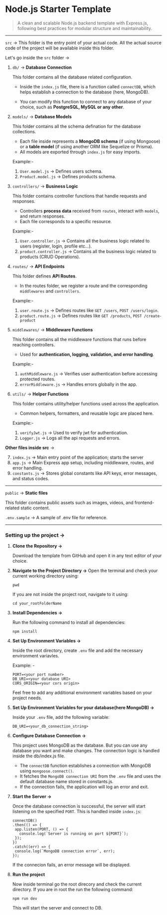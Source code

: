 # Node.js Starter Template

> A clean and scalable Node.js backend template with Express.js, following best practices for modular structure and maintainability.

---

`src` -> This folder is the entry point of your actual code. All the actual source code of the project will be available inside this folder.

Let's go inside the `src` folder ->

1. `db/` -> **Database Connection**

   This folder contains all the database related configuration.

   - Inside the `index.js` file, there is a function called `connectDB`, which helps establish a connection to the database (here, MongoDB).

   - You can modify this function to connect to any database of your choice, such as **PostgreSQL, MySQL or any other**.

2. `models/` -> **Database Models**

   This folder contains all the schema defination for the database collections.

   - Each file inside represents a **MongoDB schema** (if using Mongoose) or a **table model** (if using another ORM like Sequelize or Prisma).
   - All models are exported through `index.js` for easy imports.

   Example:-

   1. `User.model.js` -> Defines users schema.
   2. `Product.model.js` -> Defines products schema.

3. `controllers/` -> **Business Logic**

   This folder contains controller functions that handle requests and responses.

   - Controllers **process data** received from `routes`, interact with `models`, and return responses.
   - Each file corresponds to a specific resource.

   Example:-

   1. `User.controller.js` -> Contains all the business logic related to users (register, login, profile etc...).
   2. `product.controller.js` -> Contains all the business logic related to products (CRUD Operations).

4. `routes/` -> **API Endpoints**

   This folder defines **API Routes**.

   - In the routes folder, we register a route and the corresponding `middlewares` and `controllers`.

   Example:-

   1. `user.route.js` -> Defines routes like `GET /users`, `POST /users/login`.
   2. `product.route.js` -> Defines routes like `GET /products`, `POST /create-product`

5. `middlewares/` -> **Middleware Functions**

   This folder contains all the middleware functions that runs before reaching controllers.

   - Used for **authentication, logging, validation, and error handling**.

   Example:-

   1. `authMiddleware.js` -> Verifies user authentication before accessing protected routes.
   2. `errorMiddleware.js` -> Handles errors globally in the app.

6. `utils/` -> **Helper Functions**

   This folder contains utility/helper functions used across the application.

   - Common helpers, formatters, and reusable logic are placed here.

   Example:-

   1. `verifyJwt.js` -> Used to verify jwt for authentication.
   2. `Logger.js` -> Logs all the api requests and errors.

**Other files inside src** ->

7. `index.js` -> Main entry point of the application; starts the server
8. `app.js` -> Main Express app setup, including middleware, routes, and error handling.
9. `constants.js` -> Stores global constants like API keys, error messages, and status codes.

---

`public` -> **Static files**

This folder contains public assets such as images, videos, and frontend-related static content.

`.env.sample` -> A sample of .env file for reference.

---

### Setting up the project ->

1. **Clone the Repository ->**

   Download the template from GitHub and open it in any text editor of your choice.

2. **Navigate to the Project Directory ->**
   Open the terminal and check your current working directory using:

   ```
   pwd
   ```

   If you are not inside the project root, navigate to it using:

   ```
   cd your_rootFolderName
   ```

3. **Install Dependencies ->**

   Run the following command to install all dependencies:

   ```
   npm install
   ```

4. **Set Up Environment Variables ->**

   Inside the root directory, create `.env` file and add the necessary environment variavles.

   Example: -

   ```
   PORT=<your port number>
   DB_URI=<your database URI>
   CORS_ORIGIN=<your cors origin>
   ```

   Feel free to add any additional environment variables based on your project needs.

5. **Set Up Environment Variables for your database(here MongoDB) ->**

   Inside your `.env` file, add the following variable:

   ```
   DB_URI=<your_db_connection_string>
   ```

6. **Configure Database Connection ->**

   This project uses MongoDB as the database. But you can use any database you want and make changes. The connection logic is handled inside the db/index.js file.

   - The `connectDB` function establishes a connection with MongoDB using `mongoose.connect()`.
   - It fetches the `MongoDB connection URI` from the `.env` file and uses the default database name stored in constants.js.
   - If the connection fails, the application will log an error and exit.

7. **Start the Server ->**

   Once the database connection is successful, the server will start listening on the specified `PORT`.
   This is handled inside `index.js`:

   ```
   connectDB()
   .then(() => {
    app.listen(PORT, () => {
      console.log(`Server is running on port ${PORT}`);
    });
   })
   .catch((err) => {
    console.log(`MongoDB connection error`, err);
   });
   ```

   If the connecion fails, an error message will be displayed.

8. **Run the project**

   Now inside terminal go the root direcory and check the current directory. If you are in root the run the following command:

   ```
   npm run dev
   ```

   This will start the server and connect to DB.
